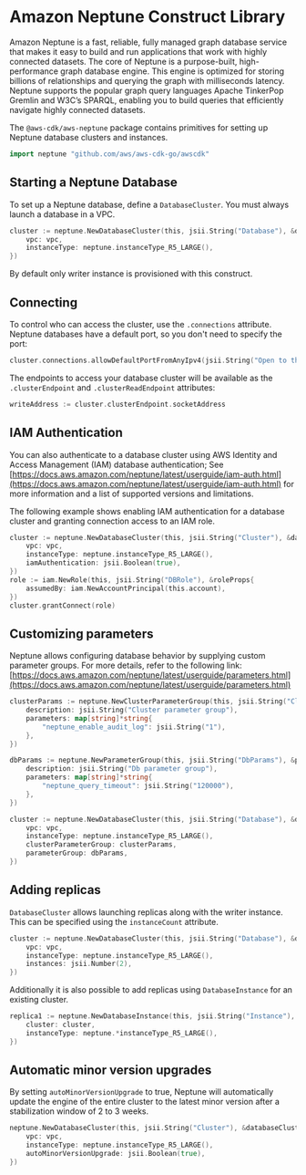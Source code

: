 # Amazon Neptune Construct Library

Amazon Neptune is a fast, reliable, fully managed graph database service that makes it easy to build and run applications that work with highly connected datasets. The core of Neptune is a purpose-built, high-performance graph database engine. This engine is optimized for storing billions of relationships and querying the graph with milliseconds latency. Neptune supports the popular graph query languages Apache TinkerPop Gremlin and W3C’s SPARQL, enabling you to build queries that efficiently navigate highly connected datasets.

The `@aws-cdk/aws-neptune` package contains primitives for setting up Neptune database clusters and instances.

```go
import neptune "github.com/aws/aws-cdk-go/awscdk"
```

## Starting a Neptune Database

To set up a Neptune database, define a `DatabaseCluster`. You must always launch a database in a VPC.

```go
cluster := neptune.NewDatabaseCluster(this, jsii.String("Database"), &databaseClusterProps{
	vpc: vpc,
	instanceType: neptune.instanceType_R5_LARGE(),
})
```

By default only writer instance is provisioned with this construct.

## Connecting

To control who can access the cluster, use the `.connections` attribute. Neptune databases have a default port, so
you don't need to specify the port:

```go
cluster.connections.allowDefaultPortFromAnyIpv4(jsii.String("Open to the world"))
```

The endpoints to access your database cluster will be available as the `.clusterEndpoint` and `.clusterReadEndpoint`
attributes:

```go
writeAddress := cluster.clusterEndpoint.socketAddress
```

## IAM Authentication

You can also authenticate to a database cluster using AWS Identity and Access Management (IAM) database authentication;
See [https://docs.aws.amazon.com/neptune/latest/userguide/iam-auth.html](https://docs.aws.amazon.com/neptune/latest/userguide/iam-auth.html) for more information and a list of supported
versions and limitations.

The following example shows enabling IAM authentication for a database cluster and granting connection access to an IAM role.

```go
cluster := neptune.NewDatabaseCluster(this, jsii.String("Cluster"), &databaseClusterProps{
	vpc: vpc,
	instanceType: neptune.instanceType_R5_LARGE(),
	iamAuthentication: jsii.Boolean(true),
})
role := iam.NewRole(this, jsii.String("DBRole"), &roleProps{
	assumedBy: iam.NewAccountPrincipal(this.account),
})
cluster.grantConnect(role)
```

## Customizing parameters

Neptune allows configuring database behavior by supplying custom parameter groups.  For more details, refer to the
following link: [https://docs.aws.amazon.com/neptune/latest/userguide/parameters.html](https://docs.aws.amazon.com/neptune/latest/userguide/parameters.html)

```go
clusterParams := neptune.NewClusterParameterGroup(this, jsii.String("ClusterParams"), &clusterParameterGroupProps{
	description: jsii.String("Cluster parameter group"),
	parameters: map[string]*string{
		"neptune_enable_audit_log": jsii.String("1"),
	},
})

dbParams := neptune.NewParameterGroup(this, jsii.String("DbParams"), &parameterGroupProps{
	description: jsii.String("Db parameter group"),
	parameters: map[string]*string{
		"neptune_query_timeout": jsii.String("120000"),
	},
})

cluster := neptune.NewDatabaseCluster(this, jsii.String("Database"), &databaseClusterProps{
	vpc: vpc,
	instanceType: neptune.instanceType_R5_LARGE(),
	clusterParameterGroup: clusterParams,
	parameterGroup: dbParams,
})
```

## Adding replicas

`DatabaseCluster` allows launching replicas along with the writer instance. This can be specified using the `instanceCount`
attribute.

```go
cluster := neptune.NewDatabaseCluster(this, jsii.String("Database"), &databaseClusterProps{
	vpc: vpc,
	instanceType: neptune.instanceType_R5_LARGE(),
	instances: jsii.Number(2),
})
```

Additionally it is also possible to add replicas using `DatabaseInstance` for an existing cluster.

```go
replica1 := neptune.NewDatabaseInstance(this, jsii.String("Instance"), &databaseInstanceProps{
	cluster: cluster,
	instanceType: neptune.*instanceType_R5_LARGE(),
})
```

## Automatic minor version upgrades

By setting `autoMinorVersionUpgrade` to true, Neptune will automatically update
the engine of the entire cluster to the latest minor version after a stabilization
window of 2 to 3 weeks.

```go
neptune.NewDatabaseCluster(this, jsii.String("Cluster"), &databaseClusterProps{
	vpc: vpc,
	instanceType: neptune.instanceType_R5_LARGE(),
	autoMinorVersionUpgrade: jsii.Boolean(true),
})
```
